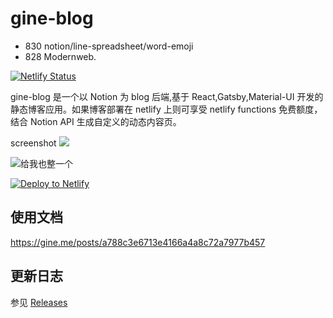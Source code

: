 # gine-blog

- 830 notion/line-spreadsheet/word-emoji
- 828 Modernweb.

[![Netlify Status](https://api.netlify.com/api/v1/badges/c9191dcb-f9c1-4b8c-8ec7-fbca94456c84/deploy-status)](https://app.netlify.com/sites/gine/deploys)

gine-blog 是一个以 Notion 为 blog 后端,基于 React,Gatsby,Material-UI 开发的静态博客应用。如果博客部署在 netlify 上则可享受 netlify functions 免费额度，结合 Notion API 生成自定义的动态内容页。

screenshot
![](https://www.notion.so/image/https%3A%2F%2Fs3-us-west-2.amazonaws.com%2Fsecure.notion-static.com%2F56495b11-eb1f-43b2-bef9-9a84c9822251%2Fs3.png?width=3840)


![给我也整一个](https://www.notion.so/image/https%3A%2F%2Fs3-us-west-2.amazonaws.com%2Fsecure.notion-static.com%2F4ba891b7-e685-40fa-89ee-0b8dd206b8a9%2Fnse-1761695606568594205-852524620.jpg?width=150)

<a href="https://app.netlify.com/start/deploy?repository=https://github.com/mayneyao/gine-blog" target="_blank"><img src="https://www.netlify.com/img/deploy/button.svg" alt="Deploy to Netlify"></a>


## 使用文档

https://gine.me/posts/a788c3e6713e4166a4a8c72a7977b457

## 更新日志

参见 [Releases](https://github.com/mayneyao/gine-blog/releases)
